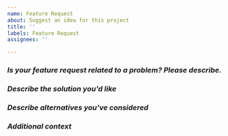 ```yaml
---
name: Feature Request
about: Suggest an idea for this project
title: ''
labels: Feature Request
assignees: ''

---
```


### _**Is your feature request related to a problem? Please describe.**_
<!-- A clear and concise description of what the problem is. Ex. I'm always frustrated when [...] -->

### _**Describe the solution you'd like**_
<!-- A clear and concise description of what you want to happen. -->

### _**Describe alternatives you've considered**_
<!-- A clear and concise description of any alternative solutions or features you've considered. -->

### _**Additional context**_
<!-- Add any other context or screenshots about the feature request here. -->